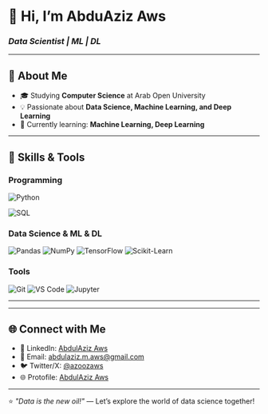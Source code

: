 <!--
**azoozaws/azoozaws** is a ✨ _special_ ✨ repository because its `README.md` (this file) appears on your GitHub profile.

Here are some ideas to get you started:

- 🔭 I’m currently working on ...
- 🌱 I’m currently learning ...
- 👯 I’m looking to collaborate on ...
- 🤔 I’m looking for help with ...
- 💬 Ask me about ...
- 📫 How to reach me: ...
- 😄 Pronouns: ...
- ⚡ Fun fact: ...
-->

# 👋 Hi, I’m AbduAziz Aws
### *Data Scientist | ML | DL*

---

## 🚀 About Me
- 🎓 Studying **Computer Science** at Arab Open University
- 💡 Passionate about **Data Science, Machine Learning, and Deep Learning**
- 🌱 Currently learning: **Machine Learning, Deep Learning**
<!-- - ⚡ Fun fact: [Add a quirky fact, e.g., "I once trained a model to predict my coffee preferences!"] -->

---

## 🔧 Skills & Tools
### **Programming**
![Python](https://img.shields.io/badge/Python-3776AB?style=for-the-badge&logo=python&logoColor=white)
<!-- ![R](https://img.shields.io/badge/R-276DC3?style=for-the-badge&logo=r&logoColor=white) -->
![SQL](https://img.shields.io/badge/SQL-4479A1?style=for-the-badge&logo=mysql&logoColor=white)

### **Data Science & ML & DL**
![Pandas](https://img.shields.io/badge/Pandas-150458?style=for-the-badge&logo=pandas&logoColor=white)
![NumPy](https://img.shields.io/badge/NumPy-013243?style=for-the-badge&logo=numpy&logoColor=white)
![TensorFlow](https://img.shields.io/badge/TensorFlow-FF6F00?style=for-the-badge&logo=tensorflow&logoColor=white)
![Scikit-Learn](https://img.shields.io/badge/Scikit_Learn-F7931E?style=for-the-badge&logo=scikit-learn&logoColor=white)

### **Tools**
![Git](https://img.shields.io/badge/Git-F05032?style=for-the-badge&logo=git&logoColor=white)
![VS Code](https://img.shields.io/badge/VS_Code-007ACC?style=for-the-badge&logo=visual-studio-code&logoColor=white)
![Jupyter](https://img.shields.io/badge/Jupyter-F37626?style=for-the-badge&logo=jupyter&logoColor=white)

---

<!-- ## 📂 Projects
Here are some projects I’ve worked on:
1. **[Project Title 1](Link)**  
   *Short description (e.g., "A machine learning model to predict X using Y dataset")*
2. **[Project Title 2](Link)**  
   *Short description*
3. **[Project Title 3](Link)**  
   *Short description*

---

## 📈 GitHub Stats
[![Your GitHub Stats](https://github-readme-stats.vercel.app/api?username=yourusername&show_icons=true&theme=radical)](https://github.com/yourusername)  
[![Top Langs](https://github-readme-stats.vercel.app/api/top-langs/?username=yourusername&layout=compact&theme=radical)](https://github.com/yourusername)
-->
---

## 🌐 Connect with Me
- 💼 LinkedIn: [AbdulAziz Aws](https://linkedin.com/in/abdulaziz-aws)
- 📧 Email: [abdulaziz.m.aws@gmail.com](mailto:abdulaziz.m.aws@gmail.com)
- 🐦 Twitter/X: [@azoozaws](https://twitter.com/azoozaws)
- 🌐 Protofile: [AbdulAziz Aws](https://abdulazizaws.vercel.app)
<!-- - 📝 Blog/Medium: [Link if applicable] -->
---

⭐ *"Data is the new oil!"* — Let’s explore the world of data science together!
